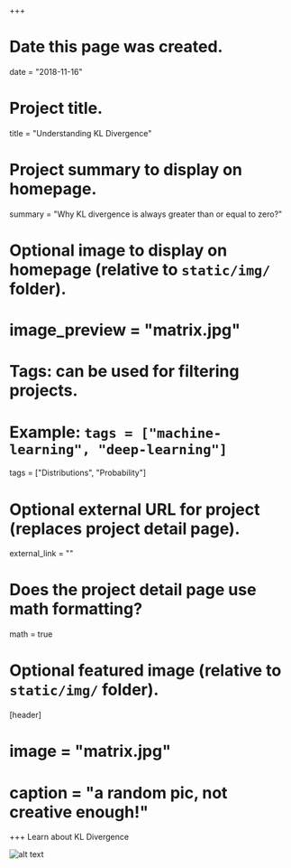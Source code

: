 +++
# Date this page was created.
date = "2018-11-16"

# Project title.
title = "Understanding KL Divergence"

# Project summary to display on homepage.
summary = "Why KL divergence is always greater than or equal to zero?"

# Optional image to display on homepage (relative to `static/img/` folder).
# image_preview = "matrix.jpg"

# Tags: can be used for filtering projects.
# Example: `tags = ["machine-learning", "deep-learning"]`
tags = ["Distributions", "Probability"]

# Optional external URL for project (replaces project detail page).
external_link = ""

# Does the project detail page use math formatting?
math = true

# Optional featured image (relative to `static/img/` folder).
[header]
# image = "matrix.jpg"
# caption = "a random pic, not creative enough!"

+++
Learn about KL Divergence

![alt text](https://github.com/ksivasan/academic-kickstart/tree/master/static/img/KL_Divergence.png/)
